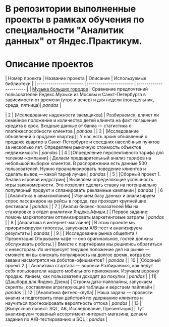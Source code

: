 # В репозитории выполненные проекты в рамках обучения по специальности  "Аналитик данных" от Яндес.Практикум.

# Описание проектов

| Номер проекта | Название проекта | Описание | Используемые библиотеки | 
| :---------------------- | :---------------------- | :---------------------- |
| [Музыка больших городов](big_cities_music) | Сравнение предпочтений пользователей Яндекс.Музыки из Москвы и Санкт-Петербурга в зависимости от времени (утро и вечер) и дня недели (понедельник, среда, пятница)| *pandas* |

| 2 | [Исследование надежности заемщиков] |	Разбираемся, влияет ли семейное положение и количество детей клиента на факт погашения кредита в срок. Входные данные от банка — статистика о платёжеспособности клиентов | *pandas* |
| 3 | [Исследование объявлений о продаже квартир] |	У нас есть архив объявлений о продаже квартир в Санкт-Петербурге и соседних населённых пунктов за несколько лет. Определяем рыночную стоимость объектов недвижимости | *pandas* |
| 4 | [Определение перспективного тарифа для телеком-компании] |	Делаем предварительный анализ тарифов на небольшой выборке клиентов. В распоряжении есть данные 500 пользователей. Нужно проанализировать поведение клиентов и сделать вывод — какой тариф лучше | *pandas* |
| 5 | [Сборный проект 1. Анализ игровой индустрии] |	Выявляем определяющие успешность игры закономерности. Это позволит сделать ставку на потенциально популярный продукт и спланировать рекламные кампании | *pandas* |
| 6 | [Аналитика в авиакомпании] |	Изучаем базу данных и анализируем спрос пассажиров на рейсы в города, где проходят крупнейшие фестивали | *pandas* |
| 7 | [Анализ бизнес-показателей	Мы на стажировке в отдел аналитики Яндекс.Афиши.] | Первое задание: помочь маркетологам оптимизировать маркетинговые затраты | *pandas* |
| 8 | [Аналитика в интернет-магазине] |	В этом проекте мы приоритизируем гипотезы, запускаем A/B-тест и анализируем результаты | *pandas* |
| 9 | [	Исследование рынка общепита / Презентация	Открываем кафе — оно оригинальное, гостей должны обслуживать роботы.] | Вместе с партнёрами мы решились обратиться к инвесторам. Их интересует текущее положение дел на рынке — сможете ли вы снискать популярность на долгое время, когда все зеваки насмотрятся на роботов-официантов? | *pandas* |
| 10 | [Сборный проект 2.] | Аналитика стартапа — воронки	Разбираемся, как ведут себя пользователи нашего мобильного приложения. Изучаем воронку продаж. Узнаем, как пользователи доходят до покупки | *pandas* |
| 11| [Дашборд для Яндекс.Дзена] |	Строим дата-пайплайны, запускаем скрипты, составляем агрегирующие таблицы и верстаем пайплайн | *pandas* |
| 12 | [Аналитика фитнес-клуба] |	Наша задача — провести анализ и подготовить план действий по удержанию клиентов и научиться прогнозировать вероятность оттока | *pandas* |
| 13 | [Выпускной проект: SQL, AB, Исследование, Презентация] |	Тут анализируем товарный ассортимент интернет-магазина, делаем задания по A/B-тестированию и SQL | *pandas* |
